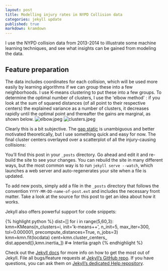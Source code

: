 ```yaml
---
layout: post
title: Modelling injury rates in NYPD Collision data
categories: jekyll update
published: true
markdown: kramdown
---
```




I use the NYPD collision data from 2013-2014 to illlustrate some machine learning techniques, and see what insights can be gained from modeling the data.

## Feature preparation
The data includes coordinates for each collision, which will be used more easily by learning algorithms if we can group these into a few neighborhoods. I use K-means clustering to put these into a few groups. To determine the optimal number of clusters, I use the 'elbow method' : if you look at the sum of squared distances (of all point to their respective centers) the explained variance as a number of clusters, it decreases rapidly until the optimal point and thereafter the gains are marginal, as shown below.
![elbow.jpeg]({{site.baseurl}}/_posts/elbow.jpeg) ![clusters.jpeg]({{site.baseurl}}/_posts/clusters.jpeg)

Clearly this is a bit subjective. The [gap static](https://web.stanford.edu/~hastie/Papers/gap.pdf) is unambiguous and better motivated theoretically, but I use something quick and easy for now. The final cluster centers overlayed over a scatterplot of all the injury-causing collisions:

 



You’ll find this post in your `_posts` directory. Go ahead and edit it and re-build the site to see your changes. You can rebuild the site in many different ways, but the most common way is to run `jekyll serve --watch`, which launches a web server and auto-regenerates your site when a file is updated.

To add new posts, simply add a file in the `_posts` directory that follows the convention `YYYY-MM-DD-name-of-post.ext` and includes the necessary front matter. Take a look at the source for this post to get an idea about how it works.

Jekyll also offers powerful support for code snippets:

{% highlight python %}
dist=[]
for i in range(5,60,3):
    kmn=KMeans(n_clusters=i, init='k-means++', n_init=5, max_iter=300, tol=0.000001, precompute_distances=True, n_jobs=3)
    kmn=kmn.fit(locdata)
    cent=kmn.cluster_centers_
    dist.append([i,kmn.inertia_])
#=> Intertia graph
{% endhighlight %}

Check out the [Jekyll docs][jekyll] for more info on how to get the most out of Jekyll. File all bugs/feature requests at [Jekyll’s GitHub repo][jekyll-gh]. If you have questions, you can ask them on [Jekyll’s dedicated Help repository][jekyll-help].

[jekyll]:      http://jekyllrb.com
[jekyll-gh]:   https://github.com/jekyll/jekyll
[jekyll-help]: https://github.com/jekyll/jekyll-help
